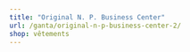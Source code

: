```yaml
---
title: "Original N. P. Business Center"
url: /ganta/original-n-p-business-center-2/
shop: vêtements
---
```

